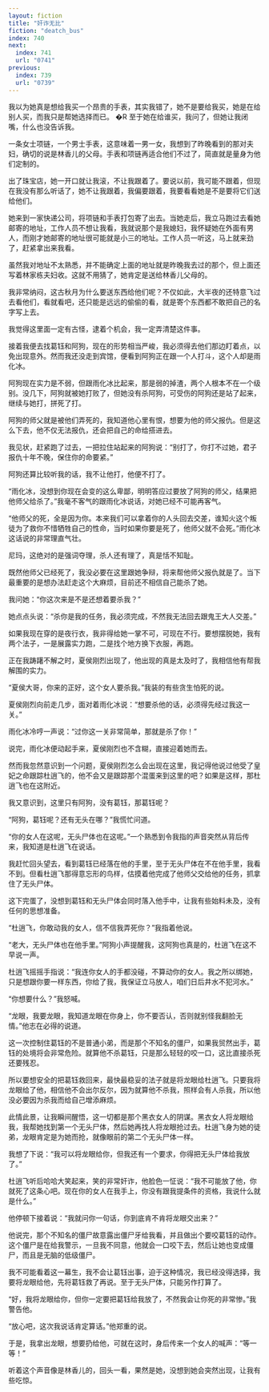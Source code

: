 ```yaml
---
layout: fiction
title: "奸诈无比"
fiction: "deatch_bus"
index: 740
next:
  index: 741
  url: "0741"
previous:
  index: 739
  url: "0739"
---
```

我以为她真是想给我买一个昂贵的手表，其实我错了，她不是要给我买，她是在给别人买，而我只是帮她选择而已。 �R 至于她在给谁买，我问了，但她让我闭嘴，什么也没告诉我。

一条女士项链，一个男士手表，这意味着一男一女，我想到了昨晚看到的那对夫妇，确切的说是林香儿的父母。手表和项链再适合他们不过了，简直就是量身为他们定制的。

出了珠宝店，她一开口就让我滚，不让我跟着了。要说以前，我可能不跟着，但现在我没有那么听话了，她不让我跟着，我偏要跟着，我要看看她是不是要将它们送给他们。

她来到一家快递公司，将项链和手表打包寄了出去。当她走后，我立马跑过去看她邮寄的地址，工作人员不想让我看，我就说那个是我媳妇，我怀疑她在外面有男人，而刚才她邮寄的地址很可能就是小三的地址。工作人员一听这，马上就来劲了，赶紧拿出来我看。

虽然我对地址不太熟悉，并不能确定上面的地址就是昨晚我去过的那个，但上面还写着林家栋夫妇收。这就不用猜了，她肯定是送给林香儿父母的。

我非常纳闷，这古秋月为什么要送东西给他们呢？不仅如此，大半夜的还特意飞过去看他们，看就看吧，还只能是远远的偷偷的看，就是寄个东西都不敢把自己的名字写上去。

我觉得这里面一定有古怪，逮着个机会，我一定弄清楚这件事。

接着我便去找葛钰和阿狗，现在的形势相当严峻，我必须得去他们那边盯着点，以免出现意外。然而我还没走到宾馆，便看到阿狗正在跟一个人打斗，这个人却是雨化冰。

阿狗现在实力是不弱，但跟雨化冰比起来，那是弱的掉渣，两个人根本不在一个级别。没几下，阿狗就被她打败了，但她没有杀阿狗，可受伤的阿狗还是站了起来，继续与她打，拼死了打。

阿狗的师父就是被他们弄死的，我知道他心里有恨，想要为他的师父报仇。但是这么下去，他不仅无法报仇，还会把自己的命给搭进去。

我见状，赶紧跑了过去，一把拉住站起来的阿狗说：“别打了，你打不过她，君子报仇十年不晚，保住你的命要紧。”

阿狗还算比较听我的话，我不让他打，他便不打了。

“雨化冰，没想到你现在会变的这么卑鄙，明明答应过要放了阿狗的师父，结果把他师父给杀了。”我毫不客气的跟雨化冰说话，对她已经不可能再客气。

“他师父的死，全是因为你。本来我们可以拿着你的人头回去交差，谁知火这个叛徒为了救你不惜牺牲自己的性命，当时如果你要是死了，他师父就不会死。”雨化冰这话说的非常理直气壮。

尼玛，这绝对的是强词夺理，杀人还有理了，真是恬不知耻。

既然他师父已经死了，我没必要在这里跟她争辩，将来帮他师父报仇就是了。当下最重要的是想办法赶走这个大麻烦，目前还不相信自己能杀了她。

我问她：“你这次来是不是还想着要杀我？”

她点点头说：“杀你是我的任务，我必须完成，不然我无法回去跟鬼王大人交差。”

如果我现在穿的是夜行衣，我非得给她一掌不可，可现在不行。要想摆脱她，我有两个法子，一是展露实力跑，二是找个地方换下衣服，再跑。

正在我踌躇不解之时，夏侯刚烈出现了，他出现的真是太及时了，我相信他有帮我解围的实力。

“夏侯大哥，你来的正好，这个女人要杀我。”我装的有些贪生怕死的说。

夏侯刚烈向前走几步，面对着雨化冰说：“想要杀他的话，必须得先经过我这一关。”

雨化冰冷哼一声说：“过你这一关非常简单，那就是杀了你！”

说完，雨化冰便动起手来，夏侯刚烈也不含糊，直接迎着她而去。

然而我忽然意识到一个问题，夏侯刚烈怎么会出现在这里，我记得他说过他受了皇妃之命跟踪杜逍飞的，他不会又是跟踪那个混蛋来到这里的吧？如果是这样，那杜逍飞也在这附近。

我又意识到，这里只有阿狗，没有葛钰，那葛钰呢？

“阿狗，葛钰呢？还有无头在哪？”我慌忙问道。

“你的女人在这呢，无头尸体也在这呢。”一个熟悉到令我指的声音突然从背后传来，我知道是杜逍飞在说话。

我赶忙回头望去，看到葛钰已经落在他的手里，至于无头尸体在不在他手里，我看不到。但看杜逍飞那得意忘形的鸟样，估摸着他完成了他师父交给他的任务，抓拿住了无头尸体。

这下完蛋了，没想到葛钰和无头尸体会同时落入他手中，让我有些始料未及，没有任何的思想准备。

“杜逍飞，你敢动我的女人，信不信我弄死你？”我指着他说。

“老大，无头尸体也在他手里。”阿狗小声提醒我，这阿狗也真是的，杜逍飞在这不早说一声。

杜逍飞摇摇手指说：“我连你女人的手都没碰，不算动你的女人。我之所以绑她，只是想跟你要一样东西，你给了我，我保证立马放人，咱们日后井水不犯河水。”

“你想要什么？”我怒喊。

“龙眼，我要龙眼，我知道龙眼在你身上，你不要否认，否则就别怪我翻脸无情。”他志在必得的说道。

这一次控制住葛钰的不是普通小弟，而是那个不知名的僵尸，如果我贸然出手，葛钰的处境将会非常危险。就算他不杀葛钰，只是那么轻轻的咬一口，这比直接杀死还要残忍。

所以要想安全的把葛钰救回来，最快最稳妥的法子就是将龙眼给杜逍飞。只要我将龙眼给了他，相信他不会出尔反尔，因为就算他不杀我，照样会有人杀我，所以他没必要因为杀我而给自己增添麻烦。

此情此景，让我瞬间醒悟，这一切都是那个黑衣女人的阴谋。黑衣女人将龙眼给我，我帮她找到第一个无头尸体，然后她再找人将龙眼抢过去。杜逍飞身为她的徒弟，龙眼肯定是为她而抢，就像眼前的第二个无头尸体一样。

我想了下说：“我可以将龙眼给你，但我还有一个要求，你得把无头尸体给我放了。”

杜逍飞听后哈哈大笑起来，笑的非常奸诈，他脸色一怔说：“我不可能放了他，你就死了这条心吧。现在你的女人在我手上，你没有跟我提条件的资格，我说什么就是什么。”

他停顿下接着说：“我就问你一句话，你到底肯不肯将龙眼交出来？”

他说完，那个不知名的僵尸故意露出僵尸牙给我看，并且做出个要咬葛钰的动作。这个僵尸是在给我警示，一旦我不同意，他就会一口咬下去，然后让她也变成僵尸，而且是无脑的低级僵尸。

我不可能看着这一幕生，我不会让葛钰出事，迫于这种情况，我已经没得选择，我要将龙眼给他，先将葛钰救了再说。至于无头尸体，只能另作打算了。

“好，我将龙眼给你，但你一定要把葛钰给我放了，不然我会让你死的非常惨。”我警告他。

“放心吧，这次我说话肯定算话。”他郑重的说。

于是，我拿出龙眼，想要扔给他，可就在这时，身后传来一个女人的喊声：“等一等！”

听着这个声音像是林香儿的，回头一看，果然是她，没想到她会突然出现，让我有些吃惊。